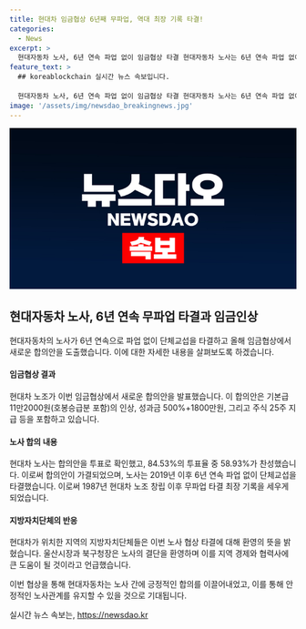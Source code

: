 ```yaml
---
title: 현대차 임금협상 6년째 무파업, 역대 최장 기록 타결!
categories:
  - News
excerpt: >
  현대자동차 노사, 6년 연속 파업 없이 임금협상 타결 현대자동차 노사는 6년 연속 파업 없이 단체교섭을 타결했다. 임금협상은 투표결과 기본급 11만2000원 등 역대 최대 수준의 임금 인상안이 찬성되며 타결됐다. 또한, 기술직 추가 채용, 특별사회공헌기금 조성, 퇴직 후 계약직 제도 연장 등에도 합의되었다. 이로써 현대차 노사는 6년 연속 파업 없이 단체교섭을 성공적으로 타결하며 역사적인 성과를 이루었다. 지역 자치단체들은 이를 환영하고 대표기업인 현대자동차가 리더십을 발휘한 것으로 평가했다.
feature_text: >
  ## koreablockchain 실시간 뉴스 속보입니다.

  현대자동차 노사, 6년 연속 파업 없이 임금협상 타결 현대자동차 노사는 6년 연속 파업 없이 단체교섭을 타결했다. 임금협상은 투표결과 기본급 11만2000원 등 역대 최대 수준의 임금 인상안이 찬성되며 타결됐다. 또한, 기술직 추가 채용, 특별사회공헌기금 조성, 퇴직 후 계약직 제도 연장 등에도 합의되었다. 이로써 현대차 노사는 6년 연속 파업 없이 단체교섭을 성공적으로 타결하며 역사적인 성과를 이루었다. 지역 자치단체들은 이를 환영하고 대표기업인 현대자동차가 리더십을 발휘한 것으로 평가했다.
image: '/assets/img/newsdao_breakingnews.jpg'
---
```


<p><img src="/assets/img/newsdao_breakingnews.jpg" alt="koreablockchain 속보" /></p>

<h2 data-ke-size="size26">현대자동차 노사, 6년 연속 무파업 타결과 임금인상</h2>

<p data-ke-size="size16">현대자동차의 노사가 6년 연속으로 파업 없이 단체교섭을 타결하고 올해 임금협상에서 새로운 합의안을 도출했습니다. 이에 대한 자세한 내용을 살펴보도록 하겠습니다.</p>

<h4>임금협상 결과</h4>

<p>현대차 노조가 이번 임금협상에서 새로운 합의안을 발표했습니다. 이 합의안은 기본급 11만2000원(호봉승급분 포함)의 인상, 성과금 500%+1800만원, 그리고 주식 25주 지급 등을 포함하고 있습니다.</p>

<h4>노사 합의 내용</h4>

<p>현대차 노사는 합의안을 투표로 확인했고, 84.53%의 투표율 중 58.93%가 찬성했습니다. 이로써 합의안이 가결되었으며, 노사는 2019년 이후 6년 연속 파업 없이 단체교섭을 타결했습니다. 이로써 1987년 현대차 노조 창립 이후 무파업 타결 최장 기록을 세우게 되었습니다.</p>

<h4>지방자치단체의 반응</h4>

<p>현대차가 위치한 지역의 지방자치단체들은 이번 노사 협상 타결에 대해 환영의 뜻을 밝혔습니다. 울산시장과 북구청장은 노사의 결단을 환영하며 이를 지역 경제와 협력사에 큰 도움이 될 것이라고 언급했습니다.</p>

<p>이번 협상을 통해 현대자동차는 노사 간에 긍정적인 합의를 이끌어내었고, 이를 통해 안정적인 노사관계를 유지할 수 있을 것으로 기대됩니다.</p>
실시간 뉴스 속보는, <a href="https://newsdao.kr" rel="dofollow">https://newsdao.kr</a>


